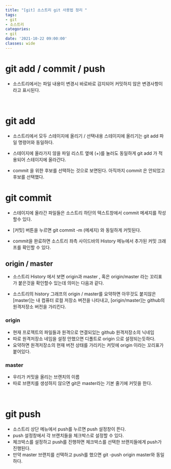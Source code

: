 ```yaml
---
title: "[git] 소스트리 git 사용법 정리 "
tags:
- git
- 소스트리
categories:
- git
date: '2021-10-22 09:00:00'
classes: wide
---
```


# git add / commit / push
- 소스트리에서는 파일 내용이 변경시 바로바로 감지되어 커밋하지 않은 변경사항이라고 표시된다. 

<br/>

# git add
- 소스트리에서 모두 스테이지에 올리기 / 선택내용 스테이지에 올리기는 git add 파일 명령어와 동일하다.

- 스테이지에 올라가지 않을 파일 리스트 옆에 (+)를 눌러도 동일하게 git add 가 적용되어 스테이지에 올라간다.

- commit 을 위한 후보를 선택하는 것으로 보면된다. 아직까지 commit 은 안되었고 후보를 선택했다.

# git commit
- 스테이지에 올라간 파일들은 소스트리 하단의 텍스트창에서 commit 메세지를 작성할수 있다. 

- \[커밋] 버튼을 누르면 git commit -m (메세지) 와 동일하게 커밋된다.

- commit을 완료하면 소스트리 좌측 사이드바의 History 메뉴에서 추가된 커밋 크래프를 확인할 수 있다.

## origin / master
- 소스트리 History 에서 보면 origin과 master , 혹은 origin/master 라는 꼬리표가 붙은것을 확인할수 있는데 의미는 다음과 같다.

- 소스트리의 history 그래프의 origin / master를 요약하면 아무것도 붙지않은 \[master]는 내 컴퓨터 로컬 저장소 버전을 나타내고, \[origin/master]는 github의 원격저장소 버전을 가리킨다.

### origin
- 현재 프로젝트의 파일들과 원격으로 연결되있는 github 원격저장소의 닉네임
- 따로 원격저장소 네임을 설정 안했으면 디폴트로 origin 으로 설정되는듯하다.
- 요약하면 원격저장소의 현재 버전 상태를 가리키는 커밋에 origin 이라는 꼬리표가 붙어있다.

### master
- 우리가 커밋을 올리는 브랜치의 이름
- 따로 브랜치를 생성하지 않으면 git은 master라는 기본 줄기에 커밋을 한다.

<br/>

# git push
- 소스트리 상단 메뉴에서 push를 누르면 push 설정창이 뜬다.
- push 설정창에서 각 브랜치들을 체크박스로 설정할 수 있다.
- 체크박스를 설정하고 push를 진행하면 체크박스를 선택한 브랜치들에게 push가 진행된다.
- 만약 master 브랜치를 선택하고 push를 했으면 git -push origin master와 동일하다.
